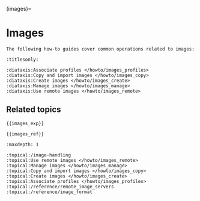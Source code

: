 (images)=
# Images

```{only} diataxis
The following how-to guides cover common operations related to images:
```

```{filtered-toctree}
:titlesonly:

:diataxis:Associate profiles </howto/images_profiles>
:diataxis:Copy and import images </howto/images_copy>
:diataxis:Create images </howto/images_create>
:diataxis:Manage images </howto/images_manage>
:diataxis:Use remote images </howto/images_remote>
```

## Related topics

```{only} diataxis
{{images_exp}}

{{images_ref}}
```

```{filtered-toctree}
:maxdepth: 1

:topical:/image-handling
:topical:Use remote images </howto/images_remote>
:topical:Manage images </howto/images_manage>
:topical:Copy and import images </howto/images_copy>
:topical:Create images </howto/images_create>
:topical:Associate profiles </howto/images_profiles>
:topical:/reference/remote_image_servers
:topical:/reference/image_format
```
